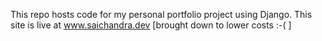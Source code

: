 This repo hosts code for my personal portfolio project using Django. This site is live at www.saichandra.dev [brought down to lower costs :-( ]
